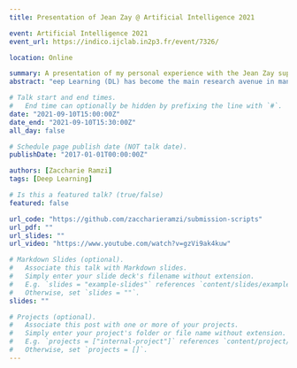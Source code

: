 ```yaml
---
title: Presentation of Jean Zay @ Artificial Intelligence 2021

event: Artificial Intelligence 2021
event_url: https://indico.ijclab.in2p3.fr/event/7326/

location: Online

summary: A presentation of my personal experience with the Jean Zay supercomputer.
abstract: "eep Learning (DL) has become the main research avenue in many computational fields, and MRI follows this trend. However, training and evaluating DL models requires huge amounts of expensive computing resources. In an effort to mutualize these resources for researchers in France, GENCI has developed Jean Zay, a supercomputer installed at IDRIS (CNRS, Orsay). In this presentation, we will discuss some broad aspects of Jean Zay for computational scientists and illustrate them with a personal journey."

# Talk start and end times.
#   End time can optionally be hidden by prefixing the line with `#`.
date: "2021-09-10T15:00:00Z"
date_end: "2021-09-10T15:30:00Z"
all_day: false

# Schedule page publish date (NOT talk date).
publishDate: "2017-01-01T00:00:00Z"

authors: [Zaccharie Ramzi]
tags: [Deep Learning]

# Is this a featured talk? (true/false)
featured: false

url_code: "https://github.com/zaccharieramzi/submission-scripts"
url_pdf: ""
url_slides: ""
url_video: "https://www.youtube.com/watch?v=gzVi9ak4kuw"

# Markdown Slides (optional).
#   Associate this talk with Markdown slides.
#   Simply enter your slide deck's filename without extension.
#   E.g. `slides = "example-slides"` references `content/slides/example-slides.md`.
#   Otherwise, set `slides = ""`.
slides: ""

# Projects (optional).
#   Associate this post with one or more of your projects.
#   Simply enter your project's folder or file name without extension.
#   E.g. `projects = ["internal-project"]` references `content/project/deep-learning/index.md`.
#   Otherwise, set `projects = []`.
---
```


